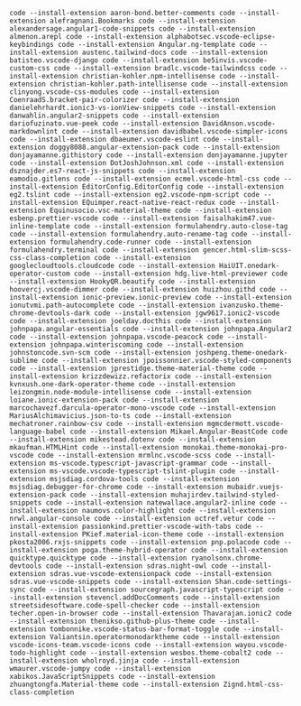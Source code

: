 `code --install-extension aaron-bond.better-comments
code --install-extension alefragnani.Bookmarks
code --install-extension alexandersage.angular1-code-snippets
code --install-extension almenon.arepl
code --install-extension alphabotsec.vscode-eclipse-keybindings
code --install-extension Angular.ng-template
code --install-extension austenc.tailwind-docs
code --install-extension batisteo.vscode-django
code --install-extension be5invis.vscode-custom-css
code --install-extension bradlc.vscode-tailwindcss
code --install-extension christian-kohler.npm-intellisense
code --install-extension christian-kohler.path-intellisense
code --install-extension clinyong.vscode-css-modules
code --install-extension CoenraadS.bracket-pair-colorizer
code --install-extension danielehrhardt.ionic3-vs-ionView-snippets
code --install-extension danwahlin.angular2-snippets
code --install-extension dariofuzinato.vue-peek
code --install-extension DavidAnson.vscode-markdownlint
code --install-extension davidbabel.vscode-simpler-icons
code --install-extension dbaeumer.vscode-eslint
code --install-extension doggy8088.angular-extension-pack
code --install-extension donjayamanne.githistory
code --install-extension donjayamanne.jupyter
code --install-extension DotJoshJohnson.xml
code --install-extension dsznajder.es7-react-js-snippets
code --install-extension eamodio.gitlens
code --install-extension ecmel.vscode-html-css
code --install-extension EditorConfig.EditorConfig
code --install-extension eg2.tslint
code --install-extension eg2.vscode-npm-script
code --install-extension EQuimper.react-native-react-redux
code --install-extension Equinusocio.vsc-material-theme
code --install-extension esbenp.prettier-vscode
code --install-extension faisalhakim47.vue-inline-template
code --install-extension formulahendry.auto-close-tag
code --install-extension formulahendry.auto-rename-tag
code --install-extension formulahendry.code-runner
code --install-extension formulahendry.terminal
code --install-extension gencer.html-slim-scss-css-class-completion
code --install-extension googlecloudtools.cloudcode
code --install-extension HaiUIT.onedark-operator-custom
code --install-extension hdg.live-html-previewer
code --install-extension HookyQR.beautify
code --install-extension hoovercj.vscode-dimmer
code --install-extension huizhou.githd
code --install-extension ionic-preview.ionic-preview
code --install-extension ionutvmi.path-autocomplete
code --install-extension ivanzusko.theme-chrome-devtools-dark
code --install-extension jgw9617.ionic2-vscode
code --install-extension joelday.docthis
code --install-extension johnpapa.angular-essentials
code --install-extension johnpapa.Angular2
code --install-extension johnpapa.vscode-peacock
code --install-extension johnpapa.winteriscoming
code --install-extension johnstoncode.svn-scm
code --install-extension joshpeng.theme-onedark-sublime
code --install-extension jpoissonnier.vscode-styled-components
code --install-extension jprestidge.theme-material-theme
code --install-extension krizzdewizz.refactorix
code --install-extension kvnxush.one-dark-operator-theme
code --install-extension leizongmin.node-module-intellisense
code --install-extension loiane.ionic-extension-pack
code --install-extension marcochavezf.darcula-operator-mono-vscode
code --install-extension MariusAlchimavicius.json-to-ts
code --install-extension mechatroner.rainbow-csv
code --install-extension mgmcdermott.vscode-language-babel
code --install-extension Mikael.Angular-BeastCode
code --install-extension mikestead.dotenv
code --install-extension mkaufman.HTMLHint
code --install-extension monokai.theme-monokai-pro-vscode
code --install-extension mrmlnc.vscode-scss
code --install-extension ms-vscode.typescript-javascript-grammar
code --install-extension ms-vscode.vscode-typescript-tslint-plugin
code --install-extension msjsdiag.cordova-tools
code --install-extension msjsdiag.debugger-for-chrome
code --install-extension mubaidr.vuejs-extension-pack
code --install-extension muhajirdev.tailwind-styled-snippets
code --install-extension natewallace.angular2-inline
code --install-extension naumovs.color-highlight
code --install-extension nrwl.angular-console
code --install-extension octref.vetur
code --install-extension passionkind.prettier-vscode-with-tabs
code --install-extension PKief.material-icon-theme
code --install-extension pkosta2006.rxjs-snippets
code --install-extension pnp.polacode
code --install-extension poga.theme-hybrid-operator
code --install-extension quicktype.quicktype
code --install-extension ryanolsonx.chrome-devtools
code --install-extension sdras.night-owl
code --install-extension sdras.vue-vscode-extensionpack
code --install-extension sdras.vue-vscode-snippets
code --install-extension Shan.code-settings-sync
code --install-extension sourcegraph.javascript-typescript
code --install-extension stevencl.addDocComments
code --install-extension streetsidesoftware.code-spell-checker
code --install-extension techer.open-in-browser
code --install-extension Thavarajan.ionic2
code --install-extension thenikso.github-plus-theme
code --install-extension tombonnike.vscode-status-bar-format-toggle
code --install-extension Valiantsin.operatormonodarktheme
code --install-extension vscode-icons-team.vscode-icons
code --install-extension wayou.vscode-todo-highlight
code --install-extension wesbos.theme-cobalt2
code --install-extension wholroyd.jinja
code --install-extension wmaurer.vscode-jumpy
code --install-extension xabikos.JavaScriptSnippets
code --install-extension zhuangtongfa.Material-theme
code --install-extension Zignd.html-css-class-completion`
